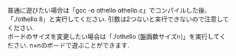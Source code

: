 普通に遊びたい場合は「gcc -o othello othello.c」でコンパイルした後、「./othello 8」と実行してください. 引数は2つないと実行できないので注意してください.  
ボードのサイズを変更したい場合は「./othello (盤面数サイズn)」を実行してください. n×nのボードで遊ぶことができます. 
